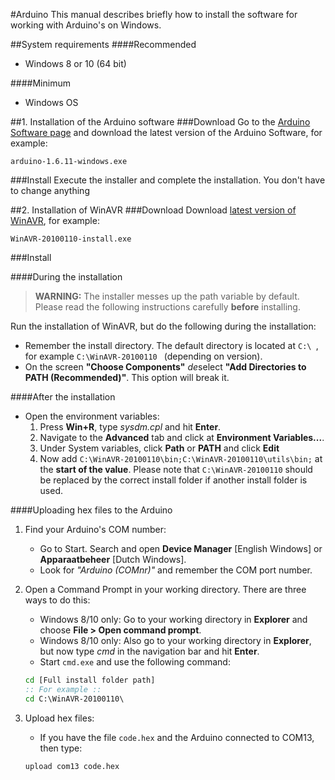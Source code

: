 #Arduino
This manual describes briefly how to install the software for working with Arduino's on Windows.

##System requirements
####Recommended
* Windows 8 or 10 (64 bit)

####Minimum
* Windows OS

##1. Installation of the Arduino software
###Download
Go to the [Arduino Software page](https://www.arduino.cc/en/Main/Software) and download the latest version of the Arduino Software, for example:
```
arduino-1.6.11-windows.exe
```

###Install
Execute the installer and complete the installation. You don't have to change anything

##2. Installation of WinAVR
###Download
Download [latest version of WinAVR](https://sourceforge.net/projects/winavr/files/latest/download?source=files), for example:
```
WinAVR-20100110-install.exe
```

###Install

####During the installation
>**WARNING:** The installer messes up the path variable by default. Please read the following instructions carefully **before** installing.

Run the installation of WinAVR, but do the following during the installation:
* Remember the install directory. The default directory is located at ```C:\ ```, for example ```C:\WinAVR-20100110 ``` (depending on version).
* On the screen **"Choose Components"** *de*select **"Add Directories to PATH (Recommended)"**. This option will break it.

####After the installation
* Open the environment variables: 
    1. Press **Win+R**, type *sysdm.cpl* and hit **Enter**.
    2. Navigate to the **Advanced** tab and click at **Environment Variables...**.
    3. Under System variables, click **Path** or **PATH** and click **Edit**
    4. Now add ```C:\WinAVR-20100110\bin;C:\WinAVR-20100110\utils\bin;``` at the **start of the value**. Please note that ```C:\WinAVR-20100110``` should be replaced by the correct install folder if another install folder is used.

####Uploading hex files to the Arduino
1. Find your Arduino's COM number:
    * Go to Start. Search and open **Device Manager** [English Windows] or **Apparaatbeheer** [Dutch Windows].
    * Look for *"Arduino (COMnr)"* and remember the COM port number.
    
2. Open a Command Prompt in your working directory. There are three ways to do this:
    * Windows 8/10 only: Go to your working directory in **Explorer** and choose **File > Open command prompt**. 
    * Windows 8/10 only: Also go to your working directory in **Explorer**, but now type *cmd* in the navigation bar and hit **Enter**.
    * Start ```cmd.exe``` and use the following command:
    ```cmd
    cd [Full install folder path]
    :: For example ::
    cd C:\WinAVR-20100110\
    ```
    
3. Upload hex files:
    * If you have the file ```code.hex``` and the Arduino connected to COM13, then type:
    ```cmd
    upload com13 code.hex
    ```